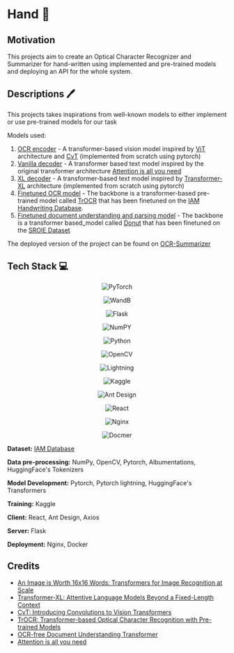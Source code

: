 # Hand 👀

## Motivation

This projects aim to create an Optical Character Recognizer and Summarizer for hand-written using implemented and pre-trained models and deploying an API for the whole system.

## Descriptions 🖊️

This projects takes inspirations from well-known models to either implement or use pre-trained models for our task

Models used:

1. [OCR encoder](./models/vision_encoder.py) - A transformer-based vision model inspired by [ViT](https://arxiv.org/abs/2010.11929) architecture and [CvT](https://arxiv.org/abs/2103.15808v1) (implemented from scratch using pytorch)
2. [Vanilla decoder](./models/vanilla_decoder.py) - A transformer based text model inspired by the original transformer architecture [Attention is all you need](https://arxiv.org/abs/1706.03762)
3. [XL decoder](./models/Transformer_XL.py) - A transformer-based text model inspired by [Transformer-XL](https://arxiv.org/abs/1901.02860) architecture (implemented from scratch using pytorch)
4. [Finetuned OCR model](./pretrained_models/TrOCR.py) - The backbone is a transformer-based pre-trained model called [TrOCR](https://arxiv.org/abs/2109.10282) that has been finetuned on the [IAM Handwriting Database](https://fki.tic.heia-fr.ch/databases/iam-handwriting-database).
5. [Finetuned document understanding and parsing model](./pretrained_models/Donut.py) - The backbone is a transformer based_model called [Donut](https://arxiv.org/abs/2111.15664) that has been finetuned on the [SROIE Dataset](https://github.com/zzzDavid/ICDAR-2019-SROIE)

The deployed version of the project can be found on [OCR-Summarizer]()

## Tech Stack 💻

<div align="center">

![PyTorch](https://img.shields.io/badge/PyTorch-EE4C2C?style=for-the-badge&logo=pytorch&logoColor=white)

![WandB](https://img.shields.io/badge/Weights_&_Biases-FFBE00?style=for-the-badge&logo=WeightsAndBiases&logoColor=white)

![Flask](https://img.shields.io/badge/Flask-000000?style=for-the-badge&logo=flask&logoColor=white)

![NumPY](https://img.shields.io/badge/Numpy-777BB4?style=for-the-badge&logo=numpy&logoColor=white)

![Python](https://img.shields.io/badge/Python-FFD43B?style=for-the-badge&logo=python&logoColor=blue)

![OpenCV](https://img.shields.io/badge/OpenCV-27338e?style=for-the-badge&logo=OpenCV&logoColor=white)

![Lightning](https://img.shields.io/badge/Lightning-792DE4?style=for-the-badge&logo=lightning&logoColor=white)

![Kaggle](https://img.shields.io/badge/Kaggle-20BEFF?style=for-the-badge&logo=Kaggle&logoColor=white)

![Ant Design](https://img.shields.io/badge/Ant%20Design-1890FF?style=for-the-badge&logo=antdesign&logoColor=white)

![React](https://img.shields.io/badge/React-20232A?style=for-the-badge&logo=react&logoColor=61DAFB)

![Nginx](https://img.shields.io/badge/Nginx-009639?style=for-the-badge&logo=nginx&logoColor=white)

![Docmer](https://img.shields.io/badge/Docker-2CA5E0?style=for-the-badge&logo=docker&logoColor=white)

</div>

**Dataset:** [IAM Database](https://fki.tic.heia-fr.ch/databases/iam-handwriting-database)

**Data pre-processing:** NumPy, OpenCV, Pytorch, Albumentations, HuggingFace's Tokenizers

**Model Development:** Pytorch, Pytorch lightning, HuggingFace's Transformers

**Training:** Kaggle

**Client:** React, Ant Design, Axios

**Server:** Flask

**Deployment:** Nginx, Docker

## Credits

- [An Image is Worth 16x16 Words: Transformers for Image Recognition at Scale](https://arxiv.org/abs/2010.11929)
- [Transformer-XL: Attentive Language Models Beyond a Fixed-Length Context](https://arxiv.org/abs/1901.02860)
- [CvT: Introducing Convolutions to Vision Transformers](https://arxiv.org/abs/2103.15808v1)
- [TrOCR: Transformer-based Optical Character Recognition with Pre-trained Models](https://arxiv.org/abs/2109.10282)
- [OCR-free Document Understanding Transformer](https://arxiv.org/abs/2111.15664)
- [Attention is all you need](https://arxiv.org/abs/1706.03762)

